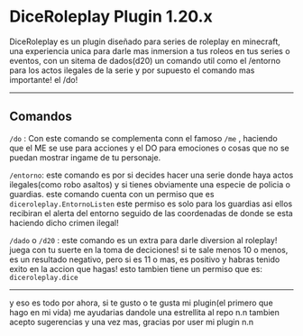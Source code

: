<h1 allign=center>DiceRoleplay Plugin 1.20.x</h1>

<p justify-content=center>DiceRoleplay es un plugin diseñado para series de roleplay en minecraft, una experiencia unica para darle mas inmersion a tus roleos en tus series o eventos, con un sitema de dados(d20) un comando util como el /entorno para los actos ilegales de la serie y por supuesto el comando mas importante! el /do!</p>

- - -

## Comandos

 `/do` : Con este comando se complementa conn el famoso `/me` , haciendo que el ME se use para acciones y el DO para emociones o cosas que no se puedan mostrar ingame de tu personaje.

 
 `/entorno`: este comando es por si decides hacer una serie donde haya actos ilegales(como robo asaltos) y si tienes obviamente una especie de policia o guardias. este comando cuenta con un permiso que es `diceroleplay.EntornoListen` este permiso es solo para los guardias asi
 ellos recibiran el alerta del entorno seguido de las coordenadas de donde se esta haciendo dicho crimen ilegal!

 `/dado` o `/d20` : este comando es un extra para darle diversion al roleplay! juega con tu suerte en la toma de deciciones! si te sale menos 10 o menos, es un resultado negativo, pero si es 11 o mas, es positivo y habras tenido exito en la accion que hagas! esto tambien
 tiene un permiso que es: `diceroleplay.dice`

- - -

<p>y eso es todo por ahora, si te gusto o te gusta mi plugin(el primero que hago en mi vida) me ayudarias dandole una estrellita al repo n.n tambien acepto sugerencias y una vez mas, gracias por user mi plugin n.n</p>
